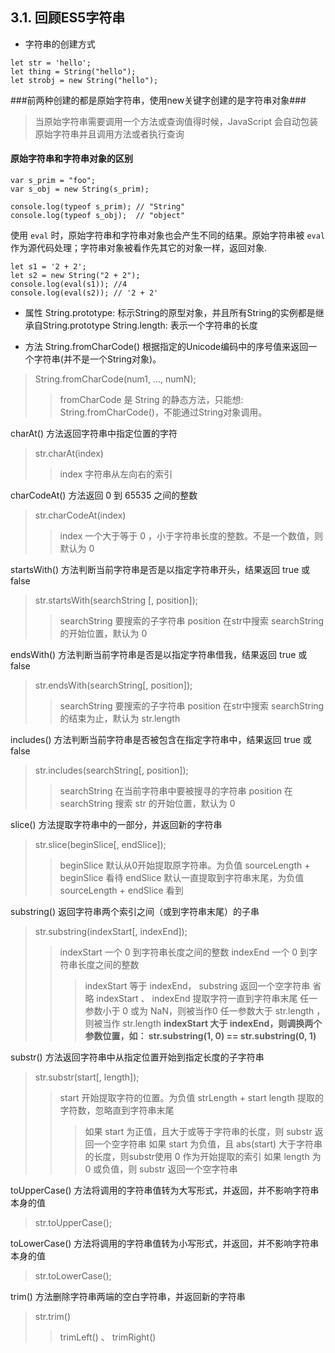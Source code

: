 ## 3.1. 回顾ES5字符串
- 字符串的创建方式
```
let str = 'hello';
let thing = String("hello");
let strobj = new String("hello");
```
###前两种创建的都是原始字符串，使用new关键字创建的是字符串对象###
> 当原始字符串需要调用一个方法或查询值得时候，JavaScript 会自动包装原始字符串并且调用方法或者执行查询

#### 原始字符串和字符串对象的区别
```
var s_prim = "foo";
var s_obj = new String(s_prim);

console.log(typeof s_prim); // "String"
console.log(typeof s_obj);	// "object"
```
使用 `eval` 时，原始字符串和字符串对象也会产生不同的结果。原始字符串被 `eval` 作为源代码处理；字符串对象被看作先其它的对象一样，返回对象.

```
let s1 = '2 + 2';
let s2 = new String("2 + 2");
console.log(eval(s1)); //4
console.log(eval(s2)); // '2 + 2'
```

- 属性
String.prototype: 标示String的原型对象，并且所有String的实例都是继承自String.prototype
String.length: 表示一个字符串的长度

- 方法
String.fromCharCode() 根据指定的Unicode编码中的序号值来返回一个字符串(并不是一个String对象)。
> String.fromCharCode(num1, ..., numN);
>> fromCharCode 是 String 的静态方法，只能想: String.fromCharCode()，不能通过String对象调用。

charAt() 方法返回字符串中指定位置的字符
> str.charAt(index)
>> index 字符串从左向右的索引

charCodeAt() 方法返回 0 到 65535 之间的整数
> str.charCodeAt(index)
>> index 一个大于等于 0 ，小于字符串长度的整数。不是一个数值，则默认为 0

startsWith() 方法判断当前字符串是否是以指定字符串开头，结果返回 true 或 false
> str.startsWith(searchString [, position]);
>> searchString 要搜索的子字符串
>> position 在str中搜索 searchString 的开始位置，默认为 0

endsWith() 方法判断当前字符串是否是以指定字符串借我，结果返回 true 或 false
> str.endsWith(searchString[, position]);
>> searchString 要搜索的子字符串
>> position 在str中搜索 searchString 的结束为止，默认为 str.length

includes() 方法判断当前字符串是否被包含在指定字符串中，结果返回 true 或 false
> str.includes(searchString[, position]);
>> searchString 在当前字符串中要被搜寻的字符串
>> position 在 searchString 搜索 str 的开始位置，默认为 0

slice() 方法提取字符串中的一部分，并返回新的字符串
> str.slice(beginSlice[, endSlice]);
>> beginSlice 默认从0开始提取原字符串。为负值 sourceLength + beginSlice 看待
>> endSlice 默认一直提取到字符串末尾，为负值 sourceLength + endSlice 看到

substring() 返回字符串两个索引之间（或到字符串末尾）的子串
> str.substring(indexStart[, indexEnd]);
>> indexStart 一个 0 到字符串长度之间的整数
>> indexEnd 一个 0 到字符串长度之间的整数
>>> indexStart 等于 indexEnd， substring 返回一个空字符串
>>> 省略 indexStart 、 indexEnd 提取字符一直到字符串末尾
>>> 任一参数小于 0 或为 NaN，则被当作0
>>> 任一参数大于 str.length ，则被当作 str.length
**indexStart 大于 indexEnd，则调换两个参数位置，如： str.substring(1, 0) == str.substring(0, 1)**

substr() 方法返回字符串中从指定位置开始到指定长度的子字符串
> str.substr(start[, length]);
>> start 开始提取字符的位置。为负值 strLength + start 
>> length 提取的字符数，忽略直到字符串末尾
>>> 如果 start 为正值，且大于或等于字符串的长度，则 substr 返回一个空字符串
>>> 如果 start 为负值，且 abs(start) 大于字符串的长度，则substr使用 0 作为开始提取的索引
>>> 如果 length 为 0 或负值，则 substr 返回一个空字符串

toUpperCase() 方法将调用的字符串值转为大写形式，并返回，并不影响字符串本身的值
> str.toUpperCase();

toLowerCase() 方法将调用的字符串值转为小写形式，并返回，并不影响字符串本身的值
> str.toLowerCase();

trim() 方法删除字符串两端的空白字符串，并返回新的字符串
> str.trim()
>> trimLeft() 、 trimRight()